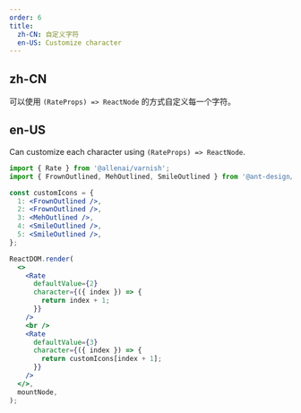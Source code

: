 ```yaml
---
order: 6
title:
  zh-CN: 自定义字符
  en-US: Customize character
---
```


## zh-CN

可以使用 `(RateProps) => ReactNode` 的方式自定义每一个字符。

## en-US

Can customize each character using `(RateProps) => ReactNode`.

```jsx
import { Rate } from '@allenai/varnish';
import { FrownOutlined, MehOutlined, SmileOutlined } from '@ant-design/icons';

const customIcons = {
  1: <FrownOutlined />,
  2: <FrownOutlined />,
  3: <MehOutlined />,
  4: <SmileOutlined />,
  5: <SmileOutlined />,
};

ReactDOM.render(
  <>
    <Rate
      defaultValue={2}
      character={({ index }) => {
        return index + 1;
      }}
    />
    <br />
    <Rate
      defaultValue={3}
      character={({ index }) => {
        return customIcons[index + 1];
      }}
    />
  </>,
  mountNode,
);
```
